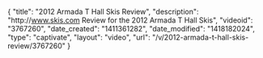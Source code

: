 {
    "title": "2012 Armada T Hall Skis Review",
    "description": "http:\/\/www.skis.com Review for the 2012 Armada T Hall Skis",
    "videoid": "3767260",
    "date_created": "1411361282",
    "date_modified": "1418182024",
    "type": "captivate",
    "layout": "video",
    "url": "\/v\/2012-armada-t-hall-skis-review\/3767260"
}